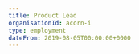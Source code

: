 ```yaml
---
title: Product Lead
organisationId: acorn-i
type: employment
dateFrom: 2019-08-05T00:00:00+0000
---
```

